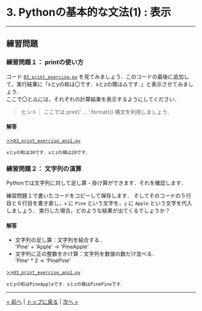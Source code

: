 # 3. Pythonの基本的な文法(1) : 表示

---
## 練習問題
### 練習問題１： printの使い方

コード [`03_print_exercise.py`](03_print_exercise.py) を見てみましょう．このコードの最後に追加して，実行結果に「xとyの和は〇です．xとzの積は△です．」と表示させてみましょう．  
ここで〇と△には，それぞれの計算結果を表示するようにしてください．  

> ヒント： ここでは print(' ... '.format()) 構文を利用しましょう．

#### 解答

[>>`03_print_exercise_ans1.py`](03_print_exercise_ans1.py)

```
xとyの和は30です．xとzの積は20です．
```


### 練習問題２： 文字列の演算

Pythonでは文字列に対して足し算・掛け算ができます．それを確認します．

練習問題１で書いたコードをコピーして保存します．
そしてそのコードの５行目と６行目を書き直し，`x` に `Pine` という文字を，`y` に `Apple` という文字を代入しましょう．
実行した場合，どのような結果が出てくるでしょうか？

#### 解答

- 文字列の足し算：文字列を結合する．  
'Pine' + 'Apple' → 'PineApple'  
- 文字列に正の整数をかけ算：文字列を数値の数だけ並べる．  
'Pine' * 2 → 'PinePine' 

[>>`03_print_exercise_ans2.py`](03_print_exercise_ans2.py)

```
xとyの和はPineAppleです．xとzの積はPinePineです．
```

--- 
[< 前へ](../02_Environment) | [トップに戻る](https://github.com/YosukeSugiura/Introduction_to_Programming) | [次へ >](../04_if) 

